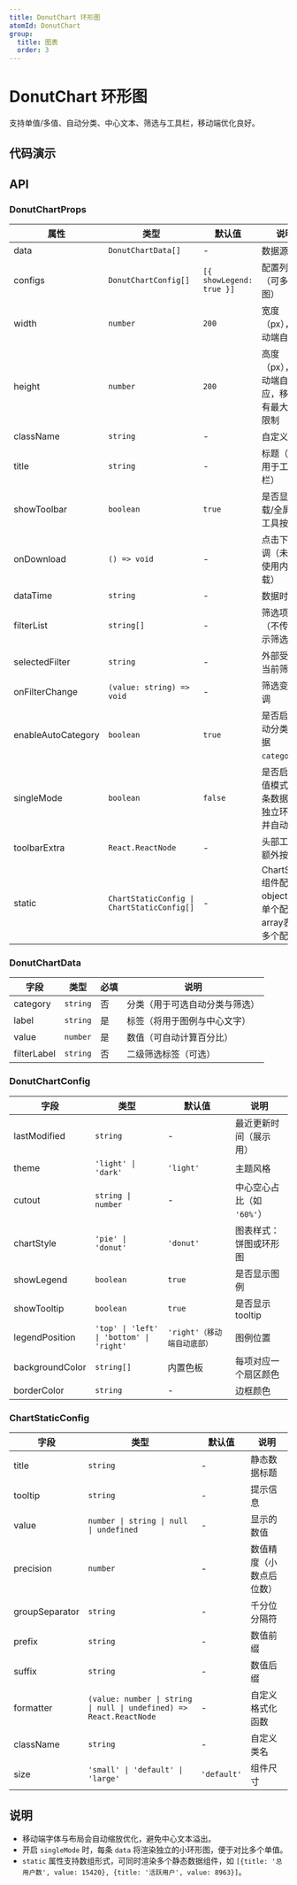 ```yaml
---
title: DonutChart 环形图
atomId: DonutChart
group:
  title: 图表
  order: 3
---
```


# DonutChart 环形图

支持单值/多值、自动分类、中心文本、筛选与工具栏，移动端优化良好。

## 代码演示

<code src="../demos/charts/donut/donut-single.tsx" background="var(--main-bg-color)" title="单值" iframe=450></code>
<code src="../demos/charts/donut/donut-single-categorized.tsx" background="var(--main-bg-color)" title="单值-带分类" iframe=540></code>
<code src="../demos/charts/donut/donut-multi.tsx" background="var(--main-bg-color)" title="多值" iframe=540></code>
<code src="../demos/charts/donut/donut-multi-categorized.tsx" background="var(--main-bg-color)" title="多值-带分类" iframe=540></code>

## API

### DonutChartProps

| 属性               | 类型                                       | 默认值                   | 说明                                                       |
| ------------------ | ------------------------------------------ | ------------------------ | ---------------------------------------------------------- |
| data               | `DonutChartData[]`                         | -                        | 数据源                                                     |
| configs            | `DonutChartConfig[]`                       | `[{ showLegend: true }]` | 配置列表（可多视图）                                       |
| width              | `number`                                   | `200`                    | 宽度（px），移动端自适应                                   |
| height             | `number`                                   | `200`                    | 高度（px），移动端自适应，移动端有最大尺寸限制             |
| className          | `string`                                   | -                        | 自定义类名                                                 |
| title              | `string`                                   | -                        | 标题（同时用于工具栏）                                     |
| showToolbar        | `boolean`                                  | `true`                   | 是否显示下载/全屏等工具按钮                                |
| onDownload         | `() => void`                               | -                        | 点击下载回调（未传时使用内置下载）                         |
| dataTime           | `string`                                   | -                        | 数据时间                                                   |
| filterList         | `string[]`                                 | -                        | 筛选项列表（不传不显示筛选器）                             |
| selectedFilter     | `string`                                   | -                        | 外部受控的当前筛选值                                       |
| onFilterChange     | `(value: string) => void`                  | -                        | 筛选变化回调                                               |
| enableAutoCategory | `boolean`                                  | `true`                   | 是否启用自动分类（依据 `category`）                        |
| singleMode         | `boolean`                                  | `false`                  | 是否启用单值模式：每条数据一个独立环形图并自动着色         |
| toolbarExtra       | `React.ReactNode`                          | -                        | 头部工具条额外按钮                                         |
| static             | `ChartStaticConfig \| ChartStaticConfig[]` | -                        | ChartStatic组件配置：object表示单个配置，array表示多个配置 |

### DonutChartData

| 字段        | 类型     | 必填 | 说明                           |
| ----------- | -------- | ---- | ------------------------------ |
| category    | `string` | 否   | 分类（用于可选自动分类与筛选） |
| label       | `string` | 是   | 标签（将用于图例与中心文字）   |
| value       | `number` | 是   | 数值（可自动计算百分比）       |
| filterLabel | `string` | 否   | 二级筛选标签（可选）           |

### DonutChartConfig

| 字段            | 类型                                     | 默认值                      | 说明                       |
| --------------- | ---------------------------------------- | --------------------------- | -------------------------- |
| lastModified    | `string`                                 | -                           | 最近更新时间（展示用）     |
| theme           | `'light' \| 'dark'`                      | `'light'`                   | 主题风格                   |
| cutout          | `string \| number`                       | -                           | 中心空心占比（如 `'60%'`） |
| chartStyle      | `'pie' \| 'donut'`                       | `'donut'`                   | 图表样式：饼图或环形图     |
| showLegend      | `boolean`                                | `true`                      | 是否显示图例               |
| showTooltip     | `boolean`                                | `true`                      | 是否显示 tooltip           |
| legendPosition  | `'top' \| 'left' \| 'bottom' \| 'right'` | `'right'（移动端自动底部）` | 图例位置                   |
| backgroundColor | `string[]`                               | 内置色板                    | 每项对应一个扇区颜色       |
| borderColor     | `string`                                 | -                           | 边框颜色                   |

### ChartStaticConfig

| 字段           | 类型                                                                | 默认值      | 说明                     |
| -------------- | ------------------------------------------------------------------- | ----------- | ------------------------ |
| title          | `string`                                                            | -           | 静态数据标题             |
| tooltip        | `string`                                                            | -           | 提示信息                 |
| value          | `number \| string \| null \| undefined`                             | -           | 显示的数值               |
| precision      | `number`                                                            | -           | 数值精度（小数点后位数） |
| groupSeparator | `string`                                                            | -           | 千分位分隔符             |
| prefix         | `string`                                                            | -           | 数值前缀                 |
| suffix         | `string`                                                            | -           | 数值后缀                 |
| formatter      | `(value: number \| string \| null \| undefined) => React.ReactNode` | -           | 自定义格式化函数         |
| className      | `string`                                                            | -           | 自定义类名               |
| size           | `'small' \| 'default' \| 'large'`                                   | `'default'` | 组件尺寸                 |

## 说明

- 移动端字体与布局会自动缩放优化，避免中心文本溢出。
- 开启 `singleMode` 时，每条 `data` 将渲染独立的小环形图，便于对比多个单值。
- `static` 属性支持数组形式，可同时渲染多个静态数据组件，如 `[{title: '总用户数', value: 15420}, {title: '活跃用户', value: 8963}]`。
